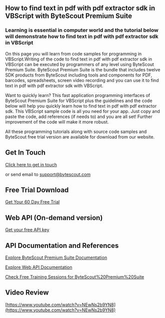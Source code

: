 ## How to find text in pdf with pdf extractor sdk in VBScript with ByteScout Premium Suite

### Learning is essential in computer world and the tutorial below will demonstrate how to find text in pdf with pdf extractor sdk in VBScript

On this page you will learn from code samples for programming in VBScript.Writing of the code to find text in pdf with pdf extractor sdk in VBScript can be executed by programmers of any level using ByteScout Premium Suite. ByteScout Premium Suite is the bundle that includes twelve SDK products from ByteScout including tools and components for PDF, barcodes, spreadsheets, screen video recording and you can use it to find text in pdf with pdf extractor sdk with VBScript.

Want to quickly learn? This fast application programming interfaces of ByteScout Premium Suite for VBScript plus the guidelines and the code below will help you quickly learn how to find text in pdf with pdf extractor sdk. This VBScript sample code is all you need for your app. Just copy and paste the code, add references (if needs to) and you are all set! Further improvement of the code will make it more robust.

All these programming tutorials along with source code samples and ByteScout free trial version are available for download from our website.

## Get In Touch

[Click here to get in touch](https://bytescout.zendesk.com/hc/en-us/requests/new?subject=ByteScout%20Premium%20Suite%20Question)

or send email to [support@bytescout.com](mailto:support@bytescout.com?subject=ByteScout%20Premium%20Suite%20Question) 

## Free Trial Download

[Get Your 60 Day Free Trial](https://bytescout.com/download/web-installer?utm_source=github-readme)

## Web API (On-demand version)

[Get your free API key](https://pdf.co/documentation/api?utm_source=github-readme)

## API Documentation and References

[Explore ByteScout Premium Suite Documentation](https://bytescout.com/documentation/index.html?utm_source=github-readme)

[Explore Web API Documentation](https://pdf.co/documentation/api?utm_source=github-readme)

[Check Free Training Sessions for ByteScout%20Premium%20Suite](https://academy.bytescout.com/)

## Video Review

[https://www.youtube.com/watch?v=NEwNs2b9YN8](https://www.youtube.com/watch?v=NEwNs2b9YN8)